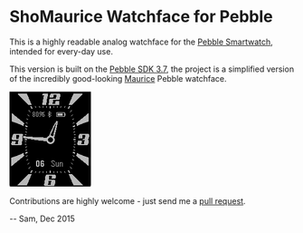 ShoMaurice Watchface for Pebble
===========================

This is a highly readable analog watchface for the [Pebble Smartwatch][pebble], intended for every-day use.

This version is built on the [Pebble SDK 3.7][sdk3], the project is a simplified version of the incredibly good-looking [Maurice][maurice] Pebble watchface.

![screenshot](screenshot.png)

Contributions are highly welcome - just send me a [pull request][pullreq].

-- Sam, Dec 2015

[pebble]:  https://getpebble.com/
[maurice]: https://github.com/zalewszczak/pebble/tree/master/maurice
[sdk3]:    https://developer.getpebble.com/sdk/changelogs/3.7/
[pullreq]: https://help.github.com/articles/using-pull-requests
